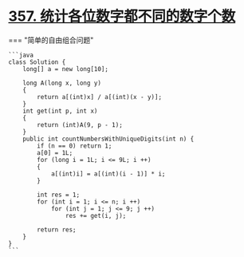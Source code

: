 # [357. 统计各位数字都不同的数字个数](https://leetcode.cn/problems/count-numbers-with-unique-digits/description/)

=== "简单的自由组合问题"

    ```java
    class Solution {
        long[] a = new long[10];

        long A(long x, long y)
        {
            return a[(int)x] / a[(int)(x - y)];
        }
        int get(int p, int x)
        {
            return (int)A(9, p - 1);
        }
        public int countNumbersWithUniqueDigits(int n) {
            if (n == 0) return 1;
            a[0] = 1L;
            for (long i = 1L; i <= 9L; i ++)
            {
                a[(int)i] = a[(int)(i - 1)] * i;
            }

            int res = 1;
            for (int i = 1; i <= n; i ++) 
                for (int j = 1; j <= 9; j ++)
                    res += get(i, j);

            return res;
        }
    }
    ```